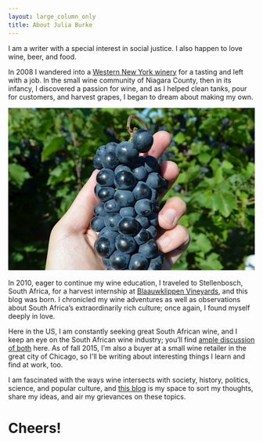 ```yaml
---
layout: large_column_only
title: About Julia Burke
---
```


I am a writer with a special interest in social justice. I also happen to
love wine, beer, and food. 

In 2008 I wandered into a [Western New York winery](http://www.freedomrunwinery.com/)
for a tasting and left with a job. In the small wine community of Niagara
County, then in its infancy, I discovered a passion for wine, and as I helped
clean tanks, pour for customers, and harvest grapes, I began to dream about
making my own.

![holding a grape cluster](/photos/harvesting_grapes_in_madison.jpg "Harvesting grapes in Madison, WI")

In 2010, eager to continue my wine education, I traveled to Stellenbosch,
South Africa, for a harvest internship at [Blaauwklippen Vineyards](http://www.blaauwklippen.com/),
and this blog was born. I chronicled my wine adventures as well as observations about
South Africa’s extraordinarily rich culture; once again, I found myself
deeply in love.

Here in the US, I am constantly seeking great South African wine, and I
keep an eye on the South African wine industry; you’ll find [ample discussion of both](/blog)
here. As of fall 2015, I'm also a buyer at a small wine retailer in the great city of Chicago, so I'll be writing about interesting things I learn and find at work, too.

I am fascinated with the ways wine intersects with society, history,
politics, science, and popular culture, and [this blog](/blog) is my space to sort my
thoughts, share my ideas, and air my grievances on these topics. 

# Cheers!
